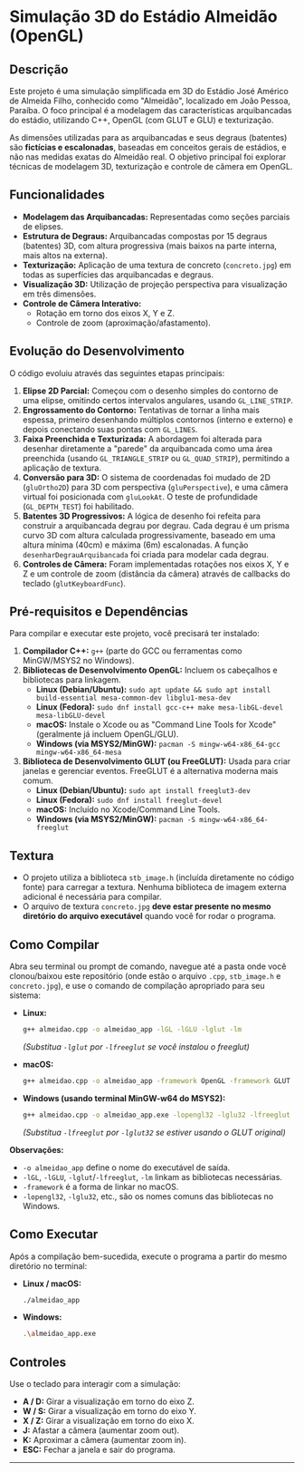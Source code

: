 
# Simulação 3D do Estádio Almeidão (OpenGL)

## Descrição

Este projeto é uma simulação simplificada em 3D do Estádio José Américo de Almeida Filho, conhecido como "Almeidão", localizado em João Pessoa, Paraíba. O foco principal é a modelagem das características arquibancadas do estádio, utilizando C++, OpenGL (com GLUT e GLU) e texturização.

As dimensões utilizadas para as arquibancadas e seus degraus (batentes) são **fictícias e escalonadas**, baseadas em conceitos gerais de estádios, e não nas medidas exatas do Almeidão real. O objetivo principal foi explorar técnicas de modelagem 3D, texturização e controle de câmera em OpenGL.

## Funcionalidades

*   **Modelagem das Arquibancadas:** Representadas como seções parciais de elipses.
*   **Estrutura de Degraus:** Arquibancadas compostas por 15 degraus (batentes) 3D, com altura progressiva (mais baixos na parte interna, mais altos na externa).
*   **Texturização:** Aplicação de uma textura de concreto (`concreto.jpg`) em todas as superfícies das arquibancadas e degraus.
*   **Visualização 3D:** Utilização de projeção perspectiva para visualização em três dimensões.
*   **Controle de Câmera Interativo:**
    *   Rotação em torno dos eixos X, Y e Z.
    *   Controle de zoom (aproximação/afastamento).

## Evolução do Desenvolvimento

O código evoluiu através das seguintes etapas principais:

1.  **Elipse 2D Parcial:** Começou com o desenho simples do contorno de uma elipse, omitindo certos intervalos angulares, usando `GL_LINE_STRIP`.
2.  **Engrossamento do Contorno:** Tentativas de tornar a linha mais espessa, primeiro desenhando múltiplos contornos (interno e externo) e depois conectando suas pontas com `GL_LINES`.
3.  **Faixa Preenchida e Texturizada:** A abordagem foi alterada para desenhar diretamente a "parede" da arquibancada como uma área preenchida (usando `GL_TRIANGLE_STRIP` ou `GL_QUAD_STRIP`), permitindo a aplicação de textura.
4.  **Conversão para 3D:** O sistema de coordenadas foi mudado de 2D (`gluOrtho2D`) para 3D com perspectiva (`gluPerspective`), e uma câmera virtual foi posicionada com `gluLookAt`. O teste de profundidade (`GL_DEPTH_TEST`) foi habilitado.
5.  **Batentes 3D Progressivos:** A lógica de desenho foi refeita para construir a arquibancada degrau por degrau. Cada degrau é um prisma curvo 3D com altura calculada progressivamente, baseado em uma altura mínima (40cm) e máxima (6m) escalonadas. A função `desenharDegrauArquibancada` foi criada para modelar cada degrau.
6.  **Controles de Câmera:** Foram implementadas rotações nos eixos X, Y e Z e um controle de zoom (distância da câmera) através de callbacks do teclado (`glutKeyboardFunc`).

## Pré-requisitos e Dependências

Para compilar e executar este projeto, você precisará ter instalado:

1.  **Compilador C++:** `g++` (parte do GCC ou ferramentas como MinGW/MSYS2 no Windows).
2.  **Bibliotecas de Desenvolvimento OpenGL:** Incluem os cabeçalhos e bibliotecas para linkagem.
    *   **Linux (Debian/Ubuntu):** `sudo apt update && sudo apt install build-essential mesa-common-dev libglu1-mesa-dev`
    *   **Linux (Fedora):** `sudo dnf install gcc-c++ make mesa-libGL-devel mesa-libGLU-devel`
    *   **macOS:** Instale o Xcode ou as "Command Line Tools for Xcode" (geralmente já incluem OpenGL/GLU).
    *   **Windows (via MSYS2/MinGW):** `pacman -S mingw-w64-x86_64-gcc mingw-w64-x86_64-mesa`
3.  **Biblioteca de Desenvolvimento GLUT (ou FreeGLUT):** Usada para criar janelas e gerenciar eventos. FreeGLUT é a alternativa moderna mais comum.
    *   **Linux (Debian/Ubuntu):** `sudo apt install freeglut3-dev`
    *   **Linux (Fedora):** `sudo dnf install freeglut-devel`
    *   **macOS:** Incluído no Xcode/Command Line Tools.
    *   **Windows (via MSYS2/MinGW):** `pacman -S mingw-w64-x86_64-freeglut`

## Textura

*   O projeto utiliza a biblioteca `stb_image.h` (incluída diretamente no código fonte) para carregar a textura. Nenhuma biblioteca de imagem externa adicional é necessária para compilar.
*   O arquivo de textura `concreto.jpg` **deve estar presente no mesmo diretório do arquivo executável** quando você for rodar o programa.

## Como Compilar

Abra seu terminal ou prompt de comando, navegue até a pasta onde você clonou/baixou este repositório (onde estão o arquivo `.cpp`, `stb_image.h` e `concreto.jpg`), e use o comando de compilação apropriado para seu sistema:

*   **Linux:**
    ```bash
    g++ almeidao.cpp -o almeidao_app -lGL -lGLU -lglut -lm
    ```
    *(Substitua `-lglut` por `-lfreeglut` se você instalou o freeglut)*

*   **macOS:**
    ```bash
    g++ almeidao.cpp -o almeidao_app -framework OpenGL -framework GLUT -lm
    ```

*   **Windows (usando terminal MinGW-w64 do MSYS2):**
    ```bash
    g++ almeidao.cpp -o almeidao_app.exe -lopengl32 -lglu32 -lfreeglut -lm
    ```
    *(Substitua `-lfreeglut` por `-lglut32` se estiver usando o GLUT original)*

**Observações:**
*   `-o almeidao_app` define o nome do executável de saída.
*   `-lGL`, `-lGLU`, `-lglut`/`-lfreeglut`, `-lm` linkam as bibliotecas necessárias.
*   `-framework` é a forma de linkar no macOS.
*   `-lopengl32`, `-lglu32`, etc., são os nomes comuns das bibliotecas no Windows.

## Como Executar

Após a compilação bem-sucedida, execute o programa a partir do mesmo diretório no terminal:

*   **Linux / macOS:**
    ```bash
    ./almeidao_app
    ```

*   **Windows:**
    ```bash
    .\almeidao_app.exe
    ```

## Controles

Use o teclado para interagir com a simulação:

*   **A / D:** Girar a visualização em torno do eixo Z.
*   **W / S:** Girar a visualização em torno do eixo Y.
*   **X / Z:** Girar a visualização em torno do eixo X.
*   **J:** Afastar a câmera (aumentar zoom out).
*   **K:** Aproximar a câmera (aumentar zoom in).
*   **ESC:** Fechar a janela e sair do programa.

---

